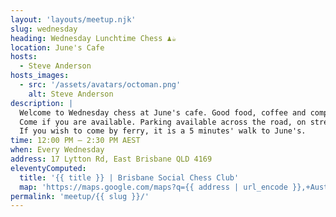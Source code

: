 ```yaml
---
layout: 'layouts/meetup.njk'
slug: wednesday
heading: Wednesday Lunchtime Chess ♟️☕
location: June's Cafe
hosts:
  - Steve Anderson
hosts_images:
  - src: '/assets/avatars/octoman.png'
    alt: Steve Anderson
description: |
  Welcome to Wednesday chess at June's cafe. Good food, coffee and company. We usually expect 6 or more participants. <br />
  Come if you are available. Parking available across the road, on street or at the Mowbray Park ferry. <br />
  If you wish to come by ferry, it is a 5 minutes' walk to June's.
time: 12:00 PM – 2:30 PM AEST
when: Every Wednesday
address: 17 Lytton Rd, East Brisbane QLD 4169
eleventyComputed:
  title: '{{ title }} | Brisbane Social Chess Club'
  map: 'https://maps.google.com/maps?q={{ address | url_encode }},+Australia&output=embed'
permalink: 'meetup/{{ slug }}/'
---
```

